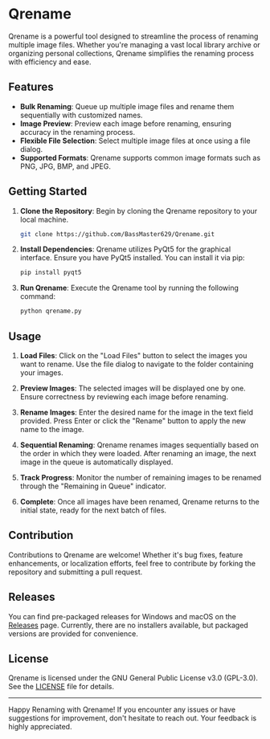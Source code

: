 # Qrename

Qrename is a powerful tool designed to streamline the process of renaming multiple image files. Whether you're managing a vast local library archive or organizing personal collections, Qrename simplifies the renaming process with efficiency and ease.

## Features

- **Bulk Renaming**: Queue up multiple image files and rename them sequentially with customized names.
- **Image Preview**: Preview each image before renaming, ensuring accuracy in the renaming process.
- **Flexible File Selection**: Select multiple image files at once using a file dialog.
- **Supported Formats**: Qrename supports common image formats such as PNG, JPG, BMP, and JPEG.

## Getting Started

1. **Clone the Repository**: Begin by cloning the Qrename repository to your local machine.

   ```bash
   git clone https://github.com/BassMaster629/Qrename.git
   ```

2. **Install Dependencies**: Qrename utilizes PyQt5 for the graphical interface. Ensure you have PyQt5 installed. You can install it via pip:

   ```bash
   pip install pyqt5
   ```

3. **Run Qrename**: Execute the Qrename tool by running the following command:

   ```bash
   python qrename.py
   ```

## Usage

1. **Load Files**: Click on the "Load Files" button to select the images you want to rename. Use the file dialog to navigate to the folder containing your images.

2. **Preview Images**: The selected images will be displayed one by one. Ensure correctness by reviewing each image before renaming.

3. **Rename Images**: Enter the desired name for the image in the text field provided. Press Enter or click the "Rename" button to apply the new name to the image.

4. **Sequential Renaming**: Qrename renames images sequentially based on the order in which they were loaded. After renaming an image, the next image in the queue is automatically displayed.

5. **Track Progress**: Monitor the number of remaining images to be renamed through the "Remaining in Queue" indicator.

6. **Complete**: Once all images have been renamed, Qrename returns to the initial state, ready for the next batch of files.

## Contribution

Contributions to Qrename are welcome! Whether it's bug fixes, feature enhancements, or localization efforts, feel free to contribute by forking the repository and submitting a pull request.

## Releases

You can find pre-packaged releases for Windows and macOS on the [Releases](https://github.com/your-username/qrename/releases) page. Currently, there are no installers available, but packaged versions are provided for convenience. 

## License

Qrename is licensed under the GNU General Public License v3.0 (GPL-3.0). See the [LICENSE](LICENSE) file for details.

---

Happy Renaming with Qrename! If you encounter any issues or have suggestions for improvement, don't hesitate to reach out. Your feedback is highly appreciated.
